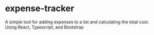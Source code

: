 # expense-tracker
 A simple tool for adding expenses to a list and calculating the total cost. Using React, Typescript, and Bootstrap

